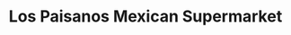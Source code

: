 ---
title: "Los Paisanos Mexican Supermarket"
url: /buford/los-paisanos-mexican-supermarket/
shop: Supermarkt
---